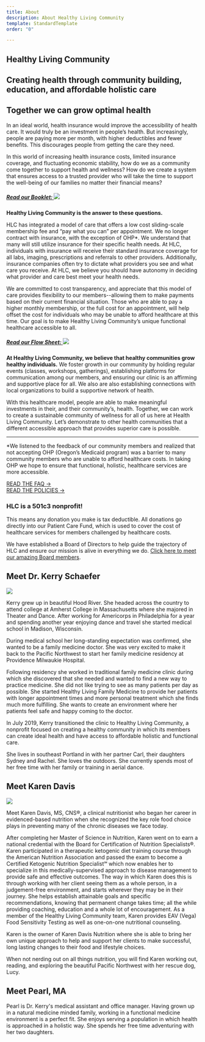```yaml
---
title: About
description: About Healthy Living Community
template: StandardTemplate
order: "0"

---
```

<section>

# Healthy Living Community

## Creating health through community building, education, and affordable holistic care 

## Together we can grow optimal health

In an ideal world, health insurance would improve the accessibility of health care. It would truly be an investment in people’s health. But increasingly, people are paying more per month, with higher deductibles and fewer benefits. This discourages people from getting the care they need.

In this world of increasing health insurance costs, limited insurance coverage, and fluctuating economic stability, how do we as a community come together to support health and wellness? How do we create a system that ensures access to a trusted provider who will take the time to support the well-being of our families no matter their financial means?

<div class="sm:float-left">

##### [Read our Booklet: ![](clinic-change-booklet250x323.jpg)](healthy-living-family-medicine-booklet.pdf)

</div>

**Healthy Living Community is the answer to these questions.**

HLC has integrated a model of care that offers a low cost sliding-scale membership fee and “pay what you can” per appointment. We no longer contract with insurance, with the exception of OHP*. We understand that many will still utilize insurance for their specific health needs. At HLC, individuals with insurance will receive their standard insurance coverage for all labs, imaging, prescriptions and referrals to other providers. Additionally, insurance companies often try to dictate what providers you see and what care you receive. At HLC, we believe you should have autonomy in deciding what provider and care best meet your health needs.

We are committed to cost transparency, and appreciate that this model of care provides flexibility to our members--allowing them to make payments based on their current financial situation. Those who are able to pay a higher monthly membership, or the full cost for an appointment, will help offset the cost for individuals who may be unable to afford healthcare at this time. Our goal is to make Healthy Living Community’s unique functional healthcare accessible to all.

<div class="sm:float-right">

##### [Read our Flow Sheet: ![](new-model-flow-sheet-250x323.jpg)](healthy-living-family-medicine-flow-sheet.pdf)

</div>

**At Healthy Living Community, we believe that healthy communities grow healthy individuals.** We foster growth in our community by holding regular events (classes, workshops, gatherings), establishing platforms for communication among our members, and ensuring our clinic is an affirming and supportive place for all. We also are also establishing connections with local organizations to build a supportive network of health.

With this healthcare model, people are able to make meaningful investments in their, and their community’s, health. Together, we can work to create a sustainable community of wellness for all of us here at Health Living Community. Let’s demonstrate to other health communities that a different accessible approach that provides superior care is possible.

<div class="clear-both"></div>

***

\*We listened to the feedback of our community members and realized that not accepting OHP (Oregon’s Medicaid program) was a barrier to many community members who are unable to afford healthcare costs. In taking OHP we hope to ensure that functional, holistic, healthcare services are more accessible.

[READ THE FAQ →](faq) <br />
[READ THE POLICIES →](policies)

### **HLC is a 501c3 nonprofit!**

This means any donation you make is tax deductible. All donations go directly into our Patient Care Fund, which is used to cover the cost of healthcare services for members challenged by healthcare costs.

We have established a Board of Directors to help guide the trajectory of HLC and ensure our mission is alive in everything we do. [Click here to meet our amazing Board members](board).

<div class="my-8"><donate-button></donate-button></div>

</section>

<section>

## Meet Dr. Kerry Schaefer


<div class="sm:float-left portrait">

![](dr-kerry-portrait.jpeg)

</div>

Kerry grew up in beautiful Hood River. She headed across the country to attend college at Amherst College in Massachusetts where she majored in Theater and Dance. After working for Americorps in Philadelphia for a year and spending another year enjoying dance and travel she started medical school in Madison, Wisconsin.

During medical school her long-standing expectation was confirmed, she wanted to be a family medicine doctor. She was very excited to make it back to the Pacific Northwest to start her family medicine residency at Providence Milwaukie Hospital.

Following residency she worked in traditional family medicine clinic during which she discovered that she needed and wanted to find a new way to practice medicine. She did not like trying to see as many patients per day as possible. She started Healthy Living Family Medicine to provide her patients with longer appointment times and more personal treatment which she finds much more fulfilling. She wants to create an environment where her patients feel safe and happy coming to the doctor.

In July 2019, Kerry transitioned the clinic to Healthy Living Community, a nonprofit focused on creating a healthy community in which its members can create ideal health and have access to affordable holistic and functional care. 

She lives in southeast Portland in with her partner Carl, their daughters Sydney and Rachel. She loves the outdoors. She currently spends most of her free time with her family or training in aerial dance.

</section>

<section>

## Meet Karen Davis

<div class="sm:float-left portrait">

![](KarenD19.jpg)

</div>

Meet Karen Davis, MS, CNS®, a clinical nutritionist who began her career in evidenced-based nutrition when she recognized the key role food choice plays in preventing many of the chronic diseases we face today.

After completing her Master of Science in Nutrition, Karen went on to earn a national credential with the Board for Certification of Nutrition Specialists®. Karen participated in a therapeutic ketogenic diet training course through the American Nutrition Association and passed the exam to become a Certified Ketogenic Nutrition Specialist℠ which now enables her to specialize in this medically-supervised approach to disease management to provide safe and effective outcomes. The way in which Karen does this is through working with her client seeing them as a whole person, in a judgement-free environment, and starts wherever they may be in their journey. She helps establish attainable goals and specific recommendations, knowing that permanent change takes time; all the while providing coaching, education and a whole lot of encouragement. As a member of the Healthy Living Community team, Karen provides EAV (Vega) Food Sensitivity Testing as well as one-on-one nutritional counseling.

Karen is the owner of Karen Davis Nutrition where she is able to bring her own unique approach to help and support her clients to make successful, long lasting changes to their food and lifestyle choices.

When not nerding out on all things nutrition, you will find Karen working out, reading, and exploring the beautiful Pacific Northwest with her rescue dog, Lucy.

</section>

<section>

## Meet Pearl, MA

Pearl is Dr. Kerry's medical assistant and office manager. Having grown up in a natural medicine minded family, working in a functional medicine environment is a perfect fit. She enjoys serving a population in which health is approached in a holistic way. She spends her free time adventuring with her two daughters.

</section>